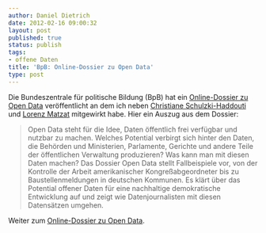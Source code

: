 ```yaml
---
author: Daniel Dietrich
date: 2012-02-16 09:00:32
layout: post
published: true
status: publish
tags:
- offene Daten
title: 'BpB: Online-Dossier zu Open Data'
type: post
---
```


Die Bundeszentrale für politische Bildung (BpB) hat ein [Online-Dossier zu Open Data](http://www.bpb.de/themen/BTWEO5,0,0,Open_Data.html) veröffentlicht an dem ich neben [Christiane Schulzki-Haddouti](https://twitter.com/#!/kooptech) und [Lorenz Matzat](https://twitter.com/#!/lorz) mitgewirkt habe. Hier ein Auszug aus dem Dossier:

> Open Data steht für die Idee, Daten öffentlich frei verfügbar und nutzbar zu machen. Welches Potential verbirgt sich hinter den Daten, die Behörden und Ministerien, Parlamente, Gerichte und andere Teile der öffentlichen Verwaltung produzieren? Was kann man mit diesen Daten machen? Das Dossier Open Data stellt Fallbeispiele vor, von der Kontrolle der Arbeit amerikanischer Kongreßabgeordneter bis zu Baustellenmeldungen in deutschen Kommunen. Es klärt über das Potential offener Daten für eine nachhaltige demokratische Entwicklung auf und zeigt wie Datenjournalisten mit diesen Datensätzen umgehen.

Weiter zum [Online-Dossier zu Open Data](http://www.bpb.de/themen/BTWEO5,0,0,Open_Data.html).